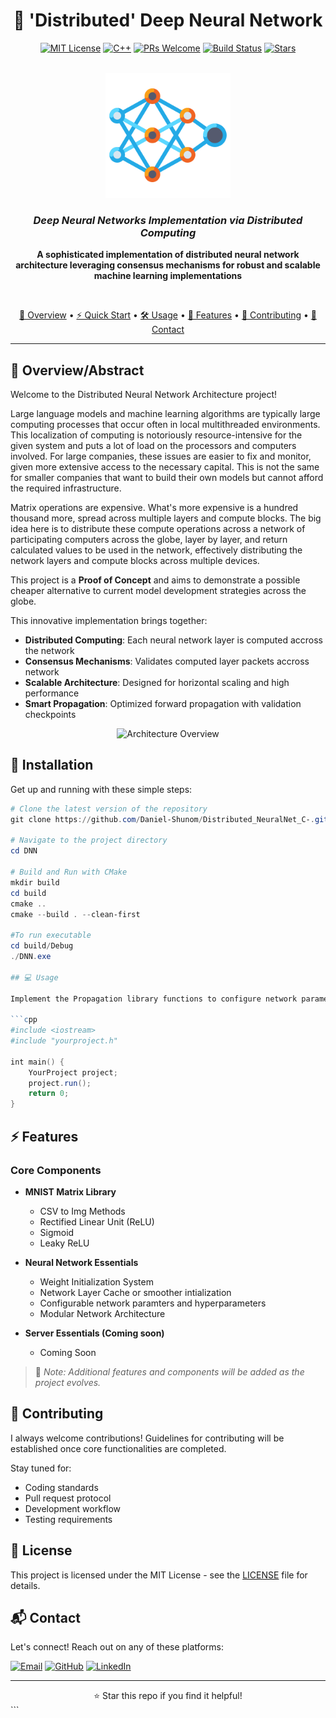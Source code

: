 <div align="center">

# 🧠 'Distributed' Deep Neural Network

[![MIT License](https://img.shields.io/badge/License-MIT-green.svg)](https://choosealicense.com/licenses/mit/)
[![C++](https://img.shields.io/badge/C++-17-blue.svg?style=flat&logo=c%2B%2B)](http://www.cplusplus.org/)
[![PRs Welcome](https://img.shields.io/badge/PRs-welcome-brightgreen.svg?style=flat)](http://makeapullrequest.com)
[![Build Status](https://img.shields.io/badge/build-passing-brightgreen.svg)](https://github.com/Daniel-Shunom/Distributed_NeuralNet_C-)
[![Stars](kttps://img.shields.io/github/stars/Daniel-Shunom/Distributed_NeuralNet_C-?style=social)](https://github.com/Daniel-Shunom/Distributed_NeuralNet_C-/stargazers)

<br/>

<img src="./Assets/n_net.png" alt="Project Logo" width="200"/>

### *Deep Neural Networks Implementation via Distributed Computing*

<p align="center">
    <b>A sophisticated implementation of distributed neural network architecture leveraging consensus mechanisms for robust and scalable machine learning implementations</b>
</p>

<br/>

[📖 Overview](#-overview) •
[⚡ Quick Start](#-installation) •
[🛠️ Usage](#-usage) •
[🎯 Features](#-features) •
[🤝 Contributing](#-contributing) •
[📧 Contact](#-contact)

---

</div>

## 🌟 Overview/Abstract

Welcome to the Distributed Neural Network Architecture project! 

Large language models and machine learning algorithms are typically large computing processes that occur often 
in local multithreaded environments. This localization of computing is notoriously resource-intensive for the 
given system and puts a lot of load on the processors and computers involved. For large companies, these issues 
are easier to fix and monitor, given more extensive access to the necessary capital. This is not the same for 
smaller companies that want to build their own models but cannot afford the required infrastructure.

Matrix operations are expensive. What's more expensive is a hundred thousand more, spread across multiple layers
and compute blocks. The big idea here is to distribute these compute operations across a network of participating 
computers across the globe, layer by layer, and return calculated values to be used in the network, effectively 
distributing the network layers and compute blocks across multiple devices.

This project is a **Proof of Concept** and aims to demonstrate a possible cheaper alternative to current model 
development strategies across the globe.


This innovative implementation brings together:

- **Distributed Computing**: Each neural network layer is computed accross the network
- **Consensus Mechanisms**: Validates computed layer packets accross network
- **Scalable Architecture**: Designed for horizontal scaling and high performance
- **Smart Propagation**: Optimized forward propagation with validation checkpoints

<div align="center">
    <img src="https://raw.githubusercontent.com/Daniel-Shunom/Distributed_NeuralNet_C-/main/assets/architecture.png" alt="Architecture Overview" width="600"/>
</div>

## 🚀 Installation

Get up and running with these simple steps:

```Powershell
# Clone the latest version of the repository
git clone https://github.com/Daniel-Shunom/Distributed_NeuralNet_C-.git

# Navigate to the project directory
cd DNN

# Build and Run with CMake 
mkdir build
cd build
cmake ..
cmake --build . --clean-first

#To run executable
cd build/Debug
./DNN.exe

## 💻 Usage

Implement the Propagation library functions to configure network parameters and hyperparameters:

```cpp
#include <iostream>
#include "yourproject.h"

int main() {
    YourProject project;
    project.run();
    return 0;
}
```

## ⚡ Features

### Core Components

- **MNIST Matrix Library**
  - CSV to Img Methods
  - Rectified Linear Unit (ReLU)
  - Sigmoid
  - Leaky ReLU

- **Neural Network Essentials**
  - Weight Initialization System
  - Network Layer Cache or smoother intialization
  - Configurable network paramters and hyperparameters
  - Modular Network Architecture

- **Server Essentials (Coming soon)**
  - Coming Soon

> 📝 *Note: Additional features and components will be added as the project evolves.*

## 🤝 Contributing

I always welcome contributions! Guidelines for contributing will be established once core functionalities are completed.

Stay tuned for:
- Coding standards
- Pull request protocol
- Development workflow
- Testing requirements

## 📜 License

This project is licensed under the MIT License - see the [LICENSE](LICENSE) file for details.

## 📬 Contact

Let's connect! Reach out on any of these platforms:

[![Email](https://img.shields.io/badge/Email-danielshunom2%40gmail.com-red)](mailto:danielshunom2@gmail.com)
[![GitHub](https://img.shields.io/badge/GitHub-Daniel--Shunom-black)](https://github.com/Daniel-shunom)
[![LinkedIn](https://img.shields.io/badge/LinkedIn-Daniel--Jeremiah-blue)](https://www.linkedin.com/in/daniel-jeremiah-177416245/)

---

<div align="center">
⭐ Star this repo if you find it helpful!
</div>
```
